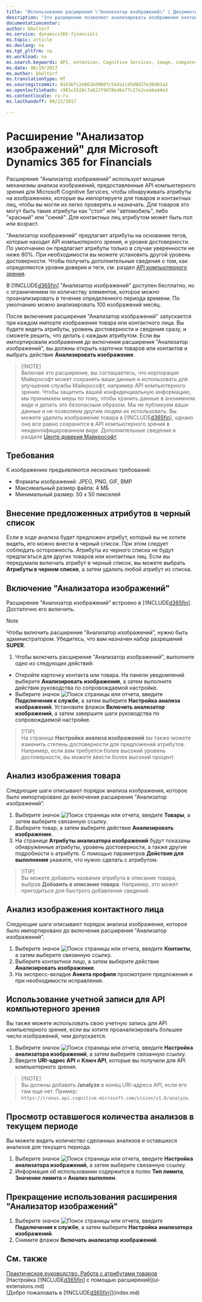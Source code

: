 ```yaml
---
title: "Использование расширения \"Анализатор изображений\" | Документы Майкрософт"
description: "Это расширение позволяет анализировать изображения контактных лиц и товаров, для обнаружения атрибутов, которые можно быстро присвоить им в Financials."
documentationcenter: 
author: bholtorf
ms.service: dynamics365-financials
ms.topic: article
ms.devlang: na
ms.tgt_pltfrm: na
ms.workload: na
ms.search.keywords: API, extension, Cognitive Services, image, computer vision, attribute, tag, recognition
ms.date: 06/19/2017
ms.author: bholtorf
ms.translationtype: HT
ms.sourcegitcommit: 81636fc2e661bd9b07c54da1cd5d0d27e30d01a2
ms.openlocfilehash: c981c5528c7a622f9d78ed6a77c27e2ceeba44e3
ms.contentlocale: ru-ru
ms.lasthandoff: 09/22/2017

---
```


# <a name="the-image-analyzer-extension-for-microsoft-dynamics-365-for-financials"></a>Расширение "Анализатор изображений" для Microsoft Dynamics 365 for Financials
Расширение "Анализатор изображений" использует мощные механизмы анализа изображений, предоставленные API компьютерного зрения для Microsoft Cognitive Services, чтобы обнаруживать атрибуты на изображениях, которые вы импортируете для товаров и контактных лиц, чтобы вы могли их легко проверять и назначать. Для товаров это могут быть такие атрибуты как "стол" или "автомобиль", либо "красный" или "синий". Для контактных лиц атрибутом может быть пол или возраст.

"Анализатор изображений" предлагает атрибуты на основании тегов, которые находит API компьютерного зрения, и уровня достоверности. По умолчанию он предлагает атрибуты только в случае уверенности не ниже 80%. При необходимости вы можете установить другой уровень достоверности. Чтобы получить дополнительные сведения о том, как определяются уровни доверия и теги, см. раздел [API компьютерного зрения](https://go.microsoft.com/fwlink/?linkid=851476).  

В [!INCLUDE[d365fin](includes/d365fin_md.md)] "Анализатор изображений" доступен бесплатно, но с ограничением по количеству элементов, которое можно проанализировать в течение определенного периода времени. По умолчанию можно анализировать 100 изображений месяц.

После включения расширения "Анализатор изображений" запускается при каждом импорте изображения товара или контактного лица. Вы будете видеть атрибуты, уровень достоверности и сведения сразу, и сможете решить, что делать с каждым атрибутом. Если вы импортировали изображения до включения расширения "Анализатор изображений", вы должны открыть карточки товаров или контактов и выбрать действие **Анализировать изображение**.  

>   [!NOTE]  
>   Включая это расширение, вы соглашаетесь, что корпорация Майкрософт может сохранять ваши данные и использовать для улучшения службы Майкрософт, например API компьютерного зрения. Чтобы защитить вашей конфиденциальную информацию, мы принимаем меры по тому, чтобы хранить данные в анонимном виде и делать это безопасным образом. Мы не публикуем ваши данные и не позволяем другим людям их использовать. Вы можете удалить изображение товара в [!INCLUDE[d365fin](includes/d365fin_md.md)], однако оно все равно сохранится в API компьютерного зрения в неидентифицированном виде. Дополнительные сведения в разделе [Центр доверия Майкрософт](https://go.microsoft.com/fwlink/?linkid=851463).

## <a name="requirements"></a>Требования
К изображению предъявляются несколько требований:

* Форматы изображений: JPEG, PNG, GIF, BMP  
* Максимальный размер файла: 4 МБ  
* Минимальный размер: 50 x 50 пикселей  

## <a name="blacklisting-suggested-attributes"></a>Внесение предложенных атрибутов в черный список
Если в ходе анализа будет предложен атрибут, который вы не хотите видеть, его можно внести в черный список. При этом следует соблюдать осторожность. Атрибуты из черного списка не будут предлагаться для других товаров или контактных лиц. Если вы передумали включать атрибут в черный список, вы можете выбрать **Атрибуты в черном списке**, а затем удалить любой атрибут из списка.

## <a name="to-enable-image-analyzer"></a>Включение "Анализатора изображений"
Расширение "Анализатор изображений" встроено в [!INCLUDE[d365fin](includes/d365fin_md.md)]. Достаточно его включить.

> [!NOTE]  
> Чтобы включить расширение "Анализатор изображений", нужно быть администратором. Убедитесь, что вам назначен набор разрешений **SUPER**.

1. Чтобы включить расширение "Анализатор изображений", выполните одно из следующих действий:
  
* Откройте карточку контакта или товара. На панели уведомлений выберите **Анализировать изображения**, а затем выполните действия руководства по сопровождаемой настройке.  
* Выберите значок ![Поиск страницы или отчета](media/ui-search/search_small.png "Значок поиска страницы или отчета"), введите **Подключения к службе**, а затем выберите **Настройка анализа изображений**. Установите флажок **Включить анализатор изображений**, а затем завершите шаги руководства по сопровождаемой настройке.  

>   [!TIP]  
>   На странице **Настройка анализа изображений** вы также можете изменить степень достоверности для предложений атрибутов. Например, если вам требуется более высокий уровень достоверности, вы можете ввести более высокий процент. 

## <a name="to-analyze-an-image-of-an-item"></a>Анализ изображения товара
Следующие шаги описывают порядок анализа изображения, которое было импортировано до включения расширения "Анализатор изображений".  

1. Выберите значок ![Поиск страницы или отчета](media/ui-search/search_small.png "Значок поиска страницы или отчета"), введите **Товары**, а затем выберите связанную ссылку.  
2. Выберите товар, а затем выберите действие **Анализировать изображение**.  
3. На странице **Атрибуты анализатора изображений** будут показаны обнаруженные атрибуты, уровень достоверности, а также другие подробности о атрибуте. С помощью параметров **Действия для выполнения** укажите, что нужно сделать с атрибутом.  

>   [!TIP]  
>   Вы можете добавить название атрибута в описание товара, выбрав **Добавить в описание товара**. Например, это может пригодиться для быстрого добавления сведений.  

## <a name="to-analyze-a-picture-of-a-contact-person"></a>Анализ изображения контактного лица
Следующие шаги описывают порядок анализа изображения, которое было импортировано до включения расширения "Анализатор изображений".  

1. Выберите значок ![Поиск страницы или отчета](media/ui-search/search_small.png "Значок поиска страницы или отчета"), введите **Контакты**, а затем выберите связанную ссылку.  
2. Выберите контактное лицо, а затем выберите действие **Анализировать изображение**.  
3. На экспресс-вкладке **Анкета профиля** просмотрите предложения и при необходимости исправления.  

## <a name="to-use-your-own-account-for-the-computer-vision-api"></a>Использование учетной записи для API компьютерного зрения
Вы также можете использовать свою учетную запись для API компьютерного зрения, если вы хотите проанализировать большее число изображений, чем допускается.  
  
1. Выберите значок ![Поиск страницы или отчета](media/ui-search/search_small.png "Значок поиска страницы или отчета"), введите **Настройка анализатора изображений**, а затем выберите связанную ссылку.  
2. Введите **URI-адрес API** и **Ключ API**, которые вы получили для API компьютерного зрения.  
  
>   [!NOTE]  
>   Вы должны добавить **/analyze** в конец URI-адреса API, если его там еще нет. Пример: ```https://cronus.api.cognitive.microsoft.com/vision/v1.0/analyze```.

## <a name="to-see-how-many-analyses-you-have-left-in-the-current-period"></a>Просмотр оставшегося количества анализов в текущем периоде
Вы можете видеть количество сделанных анализов и оставшихся анализов для текущего периода.  
  
1. Выберите значок ![Поиск страницы или отчета](media/ui-search/search_small.png "Значок поиска страницы или отчета"), введите **Настройка анализатора изображений**, а затем выберите связанную ссылку.  
2. Информация об использовании содержится в полях **Тип лимита**, **Значение лимита** и **Анализ выполнен**.  

## <a name="to-stop-using-the-image-analyzer-extension"></a>Прекращение использования расширения "Анализатор изображений"
1. Выберите значок ![Поиск страницы или отчета](media/ui-search/search_small.png "Значок поиска страницы или отчета"), введите **Подключения к службе**, а затем выберите **Настройка анализатора изображений**.  
2. Снимите флажок **Включать анализатор изображений**.  

## <a name="see-also"></a>См. также
[Практическое руководство. Работа с атрибутами товаров](inventory-how-work-item-attributes.md)  
[Настройка [!INCLUDE[d365fin](includes/d365fin_md.md)] с помощью расширений](ui-extensions.md)  
[Добро пожаловать в [!INCLUDE[d365fin](includes/d365fin_md.md)]](index.md)  



